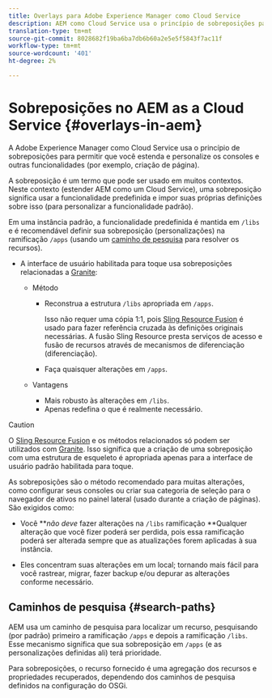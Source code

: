 ```yaml
---
title: Overlays para Adobe Experience Manager como Cloud Service
description: AEM como Cloud Service usa o princípio de sobreposições para permitir que você estenda e personalize os consoles e outras funcionalidades
translation-type: tm+mt
source-git-commit: 8028682f19ba6ba7db6b60a2e5e5f5843f7ac11f
workflow-type: tm+mt
source-wordcount: '401'
ht-degree: 2%

---
```



# Sobreposições no AEM as a Cloud Service {#overlays-in-aem}

A Adobe Experience Manager como Cloud Service usa o princípio de sobreposições para permitir que você estenda e personalize os consoles e outras funcionalidades (por exemplo, criação de página).

<!--
Adobe Experience Manager as a Cloud Service uses the principle of overlays to allow you to extend and customize the [consoles](/help/sites-developing/customizing-consoles-touch.md) and other functionality (for example, [page authoring](/help/sites-developing/customizing-page-authoring-touch.md)).
-->

A sobreposição é um termo que pode ser usado em muitos contextos. Neste contexto (estender AEM como um Cloud Service), uma sobreposição significa usar a funcionalidade predefinida e impor suas próprias definições sobre isso (para personalizar a funcionalidade padrão).

Em uma instância padrão, a funcionalidade predefinida é mantida em `/libs` e é recomendável definir sua sobreposição (personalizações) na ramificação `/apps` (usando um [caminho de pesquisa](#search-paths) para resolver os recursos).

* A interface de usuário habilitada para toque usa sobreposições relacionadas a [Granite](https://helpx.adobe.com/experience-manager/6-5/sites/developing/using/reference-materials/granite-ui/api/index.html):

   * Método

      * Reconstrua a estrutura `/libs` apropriada em `/apps`.

         Isso não requer uma cópia 1:1, pois [Sling Resource Fusion](/help/implementing/developing/introduction/sling-resource-merger.md) é usado para fazer referência cruzada às definições originais necessárias. A fusão Sling Resource presta serviços de acesso e fusão de recursos através de mecanismos de diferenciação (diferenciação).

      * Faça quaisquer alterações em `/apps`.
   * Vantagens

      * Mais robusto às alterações em `/libs`.
      * Apenas redefina o que é realmente necessário.


<!-- Still links to reference material in 6.5 -->

>[!CAUTION]
>
>O [Sling Resource Fusion](/help/implementing/developing/introduction/sling-resource-merger.md) e os métodos relacionados só podem ser utilizados com [Granite](https://helpx.adobe.com/experience-manager/6-5/sites/developing/using/reference-materials/granite-ui/api/index.html). Isso significa que a criação de uma sobreposição com uma estrutura de esqueleto é apropriada apenas para a interface de usuário padrão habilitada para toque.

As sobreposições são o método recomendado para muitas alterações, como configurar seus consoles ou criar sua categoria de seleção para o navegador de ativos no painel lateral (usado durante a criação de páginas). São exigidos como:

<!--
Overlays are the recommended method for many changes, such as [configuring your consoles](/help/sites-developing/customizing-consoles-touch.md#create-a-custom-console) or [creating your selection category to the asset browser in the side panel](/help/sites-developing/customizing-page-authoring-touch.md#add-new-selection-category-to-asset-browser) (used when authoring pages). They are required as:
-->

* Você ***não deve* fazer alterações na `/libs` ramificação **Qualquer alteração que você fizer poderá ser perdida, pois essa ramificação poderá ser alterada sempre que as atualizações forem aplicadas à sua instância.

* Eles concentram suas alterações em um local; tornando mais fácil para você rastrear, migrar, fazer backup e/ou depurar as alterações conforme necessário.

## Caminhos de pesquisa {#search-paths}

AEM usa um caminho de pesquisa para localizar um recurso, pesquisando (por padrão) primeiro a ramificação `/apps` e depois a ramificação `/libs`. Esse mecanismo significa que sua sobreposição em `/apps` (e as personalizações definidas ali) terá prioridade.

Para sobreposições, o recurso fornecido é uma agregação dos recursos e propriedades recuperados, dependendo dos caminhos de pesquisa definidos na configuração do OSGi.

<!--
## Example of Usage {#example-of-usage}

Some examples are covered when:

* [Customizing the Consoles](/help/sites-developing/customizing-consoles-touch.md)
* [Customizing Page Authoring](/help/sites-developing/customizing-page-authoring-touch.md)
-->